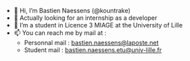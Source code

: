 - 👋 Hi, I’m  Bastien Naessens (@kountrake)
- 👀 Actually looking for an internship as a developer
- 🌱 I’m a student in Licence 3 MIAGE at the University of Lille
- 📫 You can reach me by mail at :
  * Personnal mail : bastien.naessens@laposte.net
  * Student mail : bastien.naessens.etu@univ-lille.fr

<!---
kountrake/kountrake is a ✨ special ✨ repository because its `README.md` (this file) appears on your GitHub profile.
You can click the Preview link to take a look at your changes.
--->
